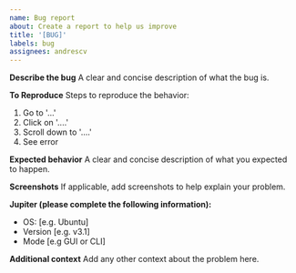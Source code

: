 ```yaml
---
name: Bug report
about: Create a report to help us improve
title: '[BUG]'
labels: bug
assignees: andrescv
---
```


**Describe the bug**
A clear and concise description of what the bug is.

**To Reproduce**
Steps to reproduce the behavior:

1. Go to '...'
2. Click on '....'
3. Scroll down to '....'
4. See error

**Expected behavior**
A clear and concise description of what you expected to happen.

**Screenshots**
If applicable, add screenshots to help explain your problem.

**Jupiter (please complete the following information):**

- OS: [e.g. Ubuntu]
- Version [e.g. v3.1]
- Mode [e.g GUI or CLI]

**Additional context**
Add any other context about the problem here.
